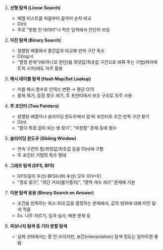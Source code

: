 1. **선형 탐색 (Linear Search)**

   * 배열·리스트를 처음부터 끝까지 순차 비교
   * O(n)
   * 주로 “정렬 전 데이터”나 작은 입력에서 간단히 쓰임

2. **이진 탐색 (Binary Search)**

   * 정렬된 배열에서 중간값과 비교해 반씩 구간 축소
   * O(log n)
   * “결정 문제”(예/아니오 판단)를 최댓값/최솟값 구간으로 바꿔 푸는 기법(파라메트릭 서치)에도 자주 활용

3. **해시 테이블 탐색 (Hash Map/Set Lookup)**

   * 키를 해시 함수로 인덱스 변환 → 평균 O(1)
   * 중복 제거, 등장 횟수 세기, 투 포인터에서 보조 구조로 자주 사용

4. **투 포인터 (Two Pointers)**

   * 정렬된 배열이나 슬라이딩 윈도우에서 앞·뒤 포인터로 조건 만족 구간 찾기
   * O(n)
   * “합이 특정 값이 되는 쌍 찾기”, “부분합” 문제 등에 필수

5. **슬라이딩 윈도우 (Sliding Window)**

   * 연속 구간의 합/최댓값/최솟값 등을 O(n)에 구함
   * 투 포인터 기법의 특수 형태

6. **그래프 탐색 (DFS, BFS)**

   * DFS(깊이 우선)·BFS(너비 우선) 모두 O(V+E)
   * “경로 찾기”, “최단 거리(불가중치)”, “영역 개수 세기” 문제에 기본

7. **이분 탐색 응용 (Binary Search on Answer)**

   * 조건을 만족하는 최소·최대 값을 결정하는 문제에서, 값의 범위에 대해 이진 탐색 적용
   * Ex. 나무 자르기, 입국 심사, 배분 문제 등

8. **피보나치 탐색 등 기타 분할 탐색**

   * 실제 코테에서는 잘 안 쓰이지만, 보간(interpolation) 탐색 정도는 알아두면 좋음

